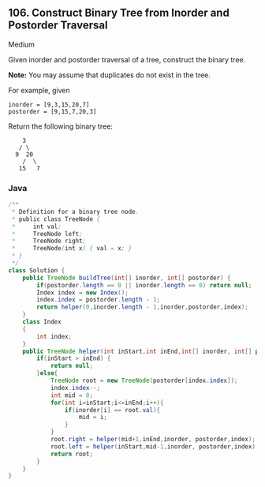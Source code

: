 ## 106. Construct Binary Tree from Inorder and Postorder Traversal

Medium

Given inorder and postorder traversal of a tree, construct the binary tree.

**Note:**
You may assume that duplicates do not exist in the tree.

For example, given

```
inorder = [9,3,15,20,7]
postorder = [9,15,7,20,3]
```

Return the following binary tree:

```
    3
   / \
  9  20
    /  \
   15   7
```

### Java

````java
/**
 * Definition for a binary tree node.
 * public class TreeNode {
 *     int val;
 *     TreeNode left;
 *     TreeNode right;
 *     TreeNode(int x) { val = x; }
 * }
 */
class Solution {
    public TreeNode buildTree(int[] inorder, int[] postorder) {
        if(postorder.length == 0 || inorder.length == 0) return null;
        Index index = new Index();
        index.index = postorder.length - 1;
        return helper(0,inorder.length - 1,inorder,postorder,index);
    }
    class Index 
    {
	    int index;
    }
    public TreeNode helper(int inStart,int inEnd,int[] inorder, int[] postorder,Index index){
        if(inStart > inEnd) {
            return null;
        }else{
            TreeNode root = new TreeNode(postorder[index.index]);
            index.index--;
            int mid = 0;
            for(int i=inStart;i<=inEnd;i++){
                if(inorder[i] == root.val){
                    mid = i;
                }
            }
            root.right = helper(mid+1,inEnd,inorder, postorder,index);
            root.left = helper(inStart,mid-1,inorder, postorder,index);
            return root;
        }
    }
}
````



